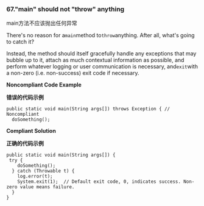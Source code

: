 ### 67."main" should not "throw" anything

main方法不应该抛出任何异常

There's no reason for a`main`method to`throw`anything. After all, what's going to catch it?

Instead, the method should itself gracefully handle any exceptions that may bubble up to it, attach as much contextual information as possible, and perform whatever logging or user communication is necessary, and`exit`with a non-zero (i.e. non-success) exit code if necessary.


**Noncompliant Code Example**

**错误的代码示例**

```
public static void main(String args[]) throws Exception { // Noncompliant
  doSomething();
```

**Compliant Solution**

**正确的代码示例**


```
public static void main(String args[]) {
 try {
    doSomething();
  } catch (Throwable t) {
    log.error(t);
    System.exit(1);  // Default exit code, 0, indicates success. Non-zero value means failure.
  }
}
```